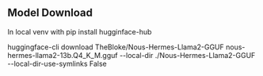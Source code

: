 

## Model Download
In local venv with pip install hugginface-hub

huggingface-cli download TheBloke/Nous-Hermes-Llama2-GGUF nous-hermes-llama2-13b.Q4_K_M.gguf --local-dir ./Nous-Hermes-Llama2-GGUF --local-dir-use-symlinks False

